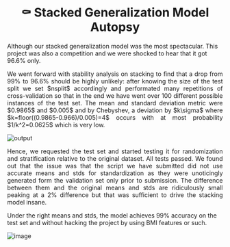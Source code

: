 
<h1 align="center"> ⚰️ Stacked Generalization Model Autopsy </h2>

Although our stacked generalization model was the most spectacular. This project was also a competition and we were shocked to hear that it got 96.6% only. 

<p align="justify"> 
We went forward with stability analysis on stacking to find that a drop from 99% to 96.6% should be highly unlikely: after knowing the size of the test split we set $nsplit$ accordingly and performated many repetitions of cross-validation so that in the end we have went over 100 different possible instances of the test set. The mean and standard deviation metric were $0.9865$ and $0.005$ and by Chebyshev, a deviation by $k\sigma$ where $k=floor((0.9865-0.966)/0.005)=4$ occurs with at most probability $1/k^2=0.0625$ which is very low.
</p>

![output](https://github.com/Marim1611/Bing-Bang-BodyLevel/assets/49572294/282463b0-40e7-4796-b418-2192583134cb)


<p align="justify"> 
Hence, we requested the test set and started testing it for randomization and stratification relative to the original dataset. All tests passed. We found out that the issue was that the script we have submitted did not use accurate means and stds for standardization as they were unoticingly generated form the validation set only prior to submission. The difference between them and the original means and stds are ridiculously small peaking at a 2% difference but that was sufficient to drive the stacking model insane.
</p>

Under the right means and stds, the model achieves 99% accuracy on the test set and without hacking the project by using BMI features or such.

![image](https://github.com/Marim1611/Bing-Bang-BodyLevel/assets/49572294/4ff3bac0-12de-4b11-ba15-d524dddd11f4)


